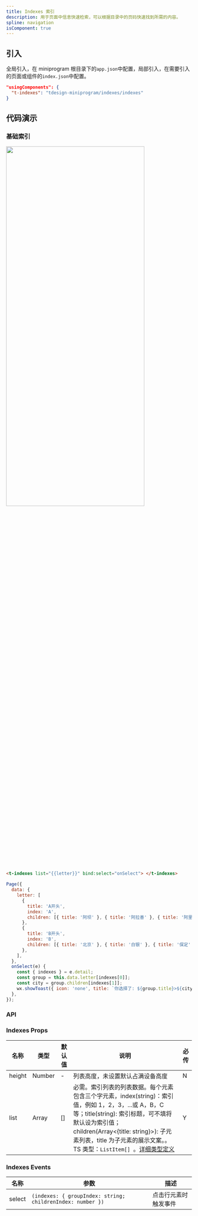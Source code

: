 ```yaml
---
title: Indexes 索引
description: 用于页面中信息快速检索，可以根据目录中的页码快速找到所需的内容。
spline: navigation
isComponent: true
---
```


## 引入

全局引入，在 miniprogram 根目录下的`app.json`中配置，局部引入，在需要引入的页面或组件的`index.json`中配置。

```json
"usingComponents": {
  "t-indexes": "tdesign-miniprogram/indexes/indexes"
}
```

## 代码演示

### 基础索引

<img src="https://tdesign.gtimg.com/miniprogram/readme/indexes.png" width="375px" height="50%">

```html
<t-indexes list="{{letter}}" bind:select="onSelect"> </t-indexes>
```

```js
Page({
  data: {
    letter: [
      {
        title: 'A开头',
        index: 'A',
        children: [{ title: '阿坝' }, { title: '阿拉善' }, { title: '阿里' }, { title: '安康' }],
      },
      {
        title: 'B开头',
        index: 'B',
        children: [{ title: '北京' }, { title: '白银' }, { title: '保定' }],
      },
    ],
  },
  onSelect(e) {
    const { indexes } = e.detail;
    const group = this.data.letter[indexes[0]];
    const city = group.children[indexes[1]];
    wx.showToast({ icon: 'none', title: `你选择了: ${group.title}>${city.title}` });
  },
});
```

### API

### Indexes Props

| 名称   | 类型   | 默认值 | 说明                                                                                                                                                                                                                                                                                                                                                             | 必传 |
| ------ | ------ | ------ | ---------------------------------------------------------------------------------------------------------------------------------------------------------------------------------------------------------------------------------------------------------------------------------------------------------------------------------------------------------------- | ---- |
| height | Number | -      | 列表高度，未设置默认占满设备高度                                                                                                                                                                                                                                                                                                                                 | N    |
| list   | Array  | []     | 必需。索引列表的列表数据。每个元素包含三个字元素，index(string)：索引值，例如 1，2，3，...或 A，B，C 等；title(string): 索引标题，可不填将默认设为索引值；children(Array<{title: string}>): 子元素列表，title 为子元素的展示文案。。TS 类型：`ListItem[] `。[详细类型定义](https://github.com/Tencent/tdesign-miniprogram/tree/develop/src/indexes/type.ts) | Y    |

### Indexes Events

| 名称   | 参数                                                       | 描述                 |
| ------ | ---------------------------------------------------------- | -------------------- |
| select | `(indexes: { groupIndex: string; childrenIndex: number })` | 点击行元素时触发事件 |
